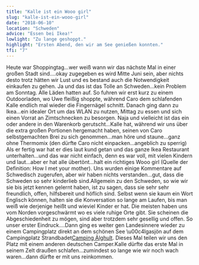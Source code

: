 ```yaml
--- 
title: "Kalle ist ein Wooo girl"
slug: "kalle-ist-ein-wooo-girl"
date: "2018-06-10"
location: "Schweden"
advice: "Essen bei Ikea!"
lowlight: "Zu lange geshoppt."
highlight: "Ersten Abend, den wir am See genießen konnten."
tfi: "7"
---
```


Heute war Shoppingtag...wer weiß wann wir das nächste Mal in einer großen Stadt sind....okay zugegeben es wird Mitte Juni sein, aber nichts desto trotz hätten wir Lust und es bestand auch die Notwendigkeit einkaufen zu gehen. Ja und das ist das Tolle an Schweden...kein Problem am Sonntag. Alle Läden hatten auf. So fuhren wir erst kurz zu einem Outdoorladen, wo Uwe fleißig shoppte, während Caro dem schlafenden Kalle endlich mal wieder die Fingernägel schnitt. Danach ging dann zu Ikea...ein idealer Ort um das WLAN zu nutzen, Mittag zu essen und sich einen Vorrat an Zimtschnecken zu besorgen. Naja und vielleicht ist das ein oder andere in den Warenkorb gerutscht...Kalle hat, während wir uns über die extra großen Portionen hergemacht haben, seinen von Caro selbstgemachten Brei zu sich genommen...man höre und staune...ganz ohne Thermomix (den dürfte Caro nicht einpacken...angeblich zu sperrig) Als er fertig war hat er dies laut kund getan und das ganze Ikea Restaurant unterhalten...und das war nicht einfach, denn es war voll, mit vielen Kindern und laut...aber er hat alle übertönt...halt ein richtiges Wooo girl (Quelle der Definition: How I met your mother). Uns wurden einige Kommentare auf Schwedisch zugerufen, aber wir haben nichts verstanden...gut, dass die Schweden so sehr kinderlieb sind.Allgemein zu den Schweden, so wie wir sie bis jetzt kennen gelernt haben, ist zu sagen, dass sie sehr sehr freundlich, offen, hilfsbereit und höflich sind. Selbst wenn sie kaum ein Wort Englisch können, halten sie die Konversation so lange am Laufen, bis man weiß wie derjenige heißt und wieviel Kinder er hat. Die meisten haben uns vom Norden vorgeschwärmt wo es viele ruhige Orte gibt. Sie scheinen die Abgeschiedenheit zu mögen, sind aber trotzdem sehr gesellig und offen. So unser erster Eindruck....Dann ging es weiter gen Landesinnere wieder zu einem Campingplatz direkt an dem schönen See \u00c4lgasjön auf dem Campingplatz Strandbadet[Camping Älghult](href="https://goo.gl/maps/pLwf7dUotLu"). Dieses Mal teilen wir uns den Platz mit einem anderen deutschen Camper.Kalle dürfte das erste Mal in seinem Zelt draußen schlafen...zumindest so lange wie wir noch wach waren...dann dürfte er mit uns reinkommen.
    